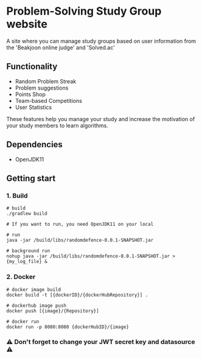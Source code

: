 
# Problem-Solving Study Group website
A site where you can manage study groups based on user information from the 'Beakjoon online judge' and 'Solved.ac'



## Functionality

- Random Problem Streak
- Problem suggestions
- Points Shop
- Team-based Competitions
- User Statistics

These features help you manage your study and increase the motivation of your study members to learn algorithms.


## Dependencies
- OpenJDK11


## Getting start

### 1. Build
``` shell
# build
./gradlew build
```
``` shell
# If you want to run, you need OpenJDK11 on your local

# run
java -jar /build/libs/randomdefence-0.0.1-SNAPSHOT.jar

# background run
nohup java -jar /build/libs/randomdefence-0.0.1-SNAPSHOT.jar > {my_log_file} &
```

### 2. Docker
``` shell
# docker image build
docker build -t [{dockerID}/{dockerHubRepository}] .

# dockerhub image push
docker push [{image}/{Repository}]

# docker run
docker run -p 8080:8080 {dockerHubID}/{image}
```

### ⚠️ Don't forget to change your JWT secret key and datasource ⚠️
